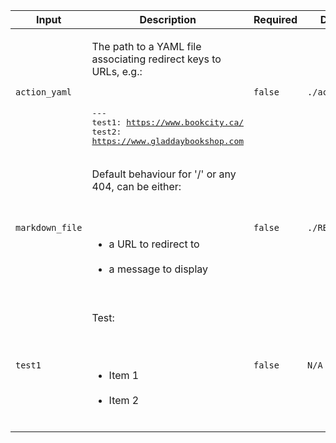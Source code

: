 |Input|Description|Required|Default|
|-----|-----------|--------|-------|
|`action_yaml`|<p>The path to a YAML file associating redirect keys to URLs, e.g.:</p><br/><pre lang="yaml">---<br/>test1: https://www.bookcity.ca/<br/>test2: https://www.gladdaybookshop.com<br/></pre>|`false`|`./action.yml`|
|`markdown_file`|<p>Default behaviour for '/' or any 404, can be either:</p><br/><ul><br/><li>a URL to redirect to</li><br/><li>a message to display</li><br/></ul>|`false`|`./README.md`|
|`test1`|<p>Test:</p><br/><ul><br/><li>Item 1</li><br/><li>Item 2</li><br/></ul>|`false`|`N/A`|
